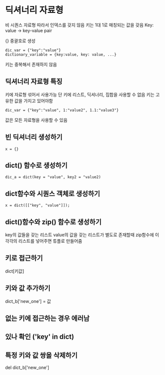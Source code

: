 # 딕셔너리 자료형
비 시퀀스 자료형 따라서 인덱스를 갖지 않음
키는 1대 1로 매칭되는 값을 갖음
Key: value -> key-value pair

{} 중괄호로 생성
```
dic_var = {"key":"value"}
dictionary_variable = {key:value, key: value, ...}
```

키는 중복해서 존재하지 않음

## 딕셔너리 자료형 특징
키에 자료형 섞어서 사용가능
단 키에 리스트, 딕셔너리, 집합을 사용할 수 없음
키는 고유한 값을 가지고 있어야함
```
dic_var = {"key":"value", 1:"value2", 1.1:"value3"}
```

값은 모든 자료형을 사용할 수 있음
## 빈 딕셔너리 생성하기
```
x = {}
```
## dict() 함수로 생성하기
```
dic_a = dict(key = "value", key2 = "value2)
```
## dict함수와 시퀀스 객체로 생성하기
```
x = dict([["key", "value"]]);
```

## dict()함수와 zip() 함수로 생성하기
key의 값들을 갖는 리스트
value의 값을 갖는 리스트가 별도로 존재할때
zip함수에 이 각각의 리스트를 넣어주면
튜플로 만들어줌

## 키로 접근하기
dict[키값]

## 키와 값 추가하기
dict_b['new_one'] = 값

## 없는 키에 접근하는 경우 에러남
## 있나 확인 ('key' in dict)

## 특정 키와 값 쌍을 삭제하기
del dict_b['new_one']






